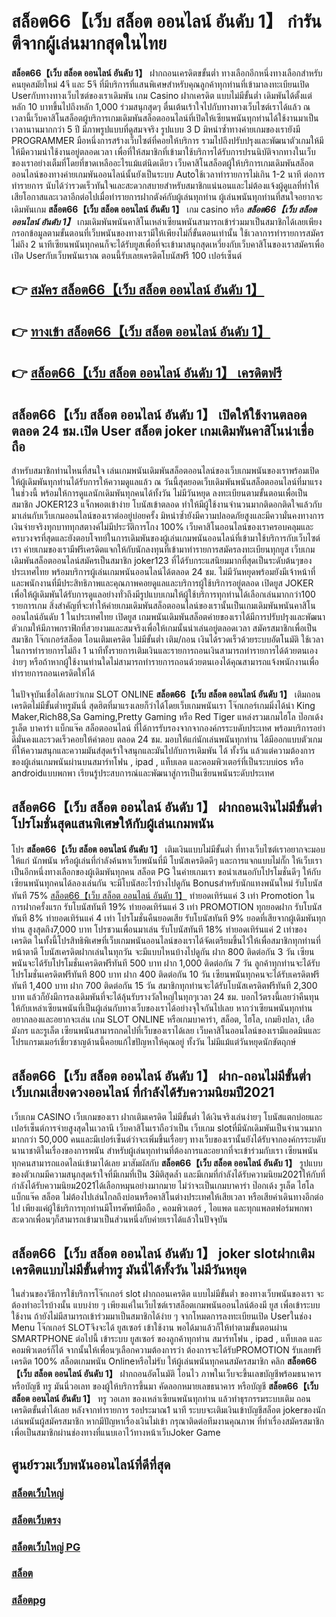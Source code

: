 # สล็อต66【เว็บ สล็อต ออนไลน์ อันดับ 1】  กำรันตีจากผู้เล่นมากสุดในไทย 

**สล็อต66【เว็บ สล็อต ออนไลน์ อันดับ 1】** ฝากถอนเครดิตขขั้นต่ำ  ทางเลือกอีกหนึ่งทางเลือกสำหรับคนยุคสมัยใหม่ 4จี และ 5จี ที่มีบริการที่แสนพิเศษสำหรับคุณลูกค้าทุกท่านที่เข้ามาลงทะเบียนเปิด Userกับทางทางเว็บไซต์ของเราเดิมพัน เกม Casino  ฝากเครดิต แบบไม่มีขั้นต่ำ เดิมพันได้ตั้งแต่ หลัก 10 บาทขึ้นไปถึงหลัก 1,000 ร่วมสนุกสุดๆ ตื่นเต้นเร้าใจไปกับทางทางเว็บไซต์เราได้แล้ว ณ เวลานี้เว็บคาสิโนสล็อตผู้บริการเกมเดิมพันสล็อตออนไลน์ที่เปิดให้เซียนพนันทุกท่านได้ใช้งานมาเป็นเวลานานมากกว่า 5 ปี มีภาพรูปแบบที่ดูสมจจริง รูปแบบ 3 D
มิหนำซ้ำทางค่ายเกมของเรายังมี  PROGRAMMER มือหนึ่งการสร้างเว็บไซต์ที่คอยให้บริการ  รวมไปถึงปรับปรุงและพัฒนาตัวเกมให้มีให้มีความน่าใช้งานอยู่ตลอดเวลา เพื่อที่ให้สมาชิกที่เข้ามาใช้บริการได้รับการปรนนิบัติจากทางในเว็บของเราอย่างเต็มที่โดยที่ขาดเหลืออะไรแม้แต่นิดเดียว เว็บคาสิโนสล็อตผู้ให้บริการเกมเดิมพันสล็อตออนไลน์ของทางค่ายเกมพันออนไลน์นั้นยังเป็นระบบ Autoใช้เวลาทำรายการไม่เกิน 1-2 นาที ต่อการทำรายการ นับได้ว่ารวดเร็วทันใจและสะดวกสบายสำหรับสมาชิกแน่นอนและไม่ต้องแจ้งผู้ดูแลที่ทำให้เสียโอกาสและเวลาอีกต่อไปเมื่อทำรายการฝากตังค์กับผู้เล่นทุกท่าน
ผู้เล่นพนันทุกท่านที่สนใจอยากจะเดิมพันเกม **สล็อต66【เว็บ สล็อต ออนไลน์ อันดับ 1】** เกม casino  หรือ ***สล็อต66【เว็บ สล็อต ออนไลน์ อันดับ 1】*** เกมเดิมพันพนันคาสิโนเหล่าเซียนพนันสามารถเข้าร่วมมาเป็นสมาชิกได้เลยเพียงกรอกข้อมูลตามขั้นตอนที่เว็บพนันของทางเรามีให้เพียงไม่กี่ขั้นตอนเท่านั้น ใช้เวลาการทำรายการสมัครไม่ถึง 2 นาทีเซียนพนันทุกคนก็จะได้รับยูสเพื่อที่จะเข้ามาสนุกสุดเหวี่ยงกับเว็บคาสิโนของเราสมัครเพื่อเปิด Userกับเว็บพนันเราณ ตอนนี้รับเลยเครดิตโบนัสฟรี 100 เปอร์เซ็นต์ 

## 👉 [สมัคร สล็อต66【เว็บ สล็อต ออนไลน์ อันดับ 1】](https://archa888.com/)
## 👉 [ทางเข้า สล็อต66【เว็บ สล็อต ออนไลน์ อันดับ 1】](https://archa888.com/)
## 👉 [สล็อต66【เว็บ สล็อต ออนไลน์ อันดับ 1】 เครดิตฟรี](https://archa888.com/)

## สล็อต66【เว็บ สล็อต ออนไลน์ อันดับ 1】 เปิดให้ใช้งานตลอด ตลอด 24 ชม.เปิด User สล็อต joker เกมเดิมพันคาสิโนน่าเชื่อถือ

สำหรับสมาชิกท่านไหนที่สนใจ เล่นเกมพนันเดิมพันสล็อตออนไลน์ของเว็บเกมพนันของเราพร้อมเปิดให้ผู้เดิมพันทุกท่านได้รับการให้ความดูแลแล้ว ณ วันนี้สุดยอดเว็บเดิมพันพนันสล็อตออนไลน์ที่มาแรงในช่วงนี้ พร้อมให้การดูแลนักเดิมพันทุกคนได้ทั้งวัน ไม่มีวันหยุด ลงทะเบียนตามขั้นตอนเพื่อเป็นสมาชิก JOKER123 แจ็กพอตเข้าง่าย โบนัสเข้าตลอด ทำให้มีผู้ใช้งานจำนวนมากติดอกติดใจแล้วกับมาเล่นกับเว็บเกมออนไลน์ของเราต่ออยู่บ่อยครั้ง มิหนำซ้ำยังมีความปลอดภัยสูงและมีความั่นคงทางการเงินจ่ายจริงทุกบาททุกสตางค์ไม่มีประวัติการโกง 100% เว็บคาสิโนออนไลน์ของเราครอบคลุมและครบวงจรที่สุดและยังตอบโจทย์ในการเดิมพันของผู้เล่นเกมพนันออนไลน์ที่เข้ามาใช้บริการกับเว็บไซต์เรา
ค่ายเกมของเรามีฟรีเครดิตแจกให้กับนักลงทุนที่เข้ามาทำรายการสมัครลงทะเบียนทุกยูส เว็บเกมเดิมพันสล็อตออนไลน์สมัครเป็นสมาชิก joker123 ที่ได้รับกระแสนิยมมากที่สุดเป็นระดับต้นๆของประเทศไทย พร้อมบริการผู้เล่นเกมพนันออนไลน์ได้ตลอด 24 ชม. ไม่มีวันหยุดพร้อมยังมีเจ้าหน้าที่และพนักงานที่มีประสิทธิภาพและคุณภาพคอยดูแลและบริการผู้ใช้บริการอยู่ตลอด เปิดยูส JOKER เพื่อให้ผู้เดิมพันได้รับการดูแลอย่างทั่วถึงมีรูปแบบเกมให้ผู้ใช้บริการทุกท่านได้เลือกเล่นมากกว่า100 รายการเกม
สิ่งสำคัญที่จะทำให้ค่ายเกมเดิมพันสล็อตออนไลน์ของเรานั้นเป็นเกมเดิมพันพนันคาสิโนออนไลน์อันดับ 1 ในประเทศไทย เปิดยูส  เกมพนันเดิมพันสล็อตค่ายของเราได้มีการปรับปรุงและพัฒนาตัวเกมให้มีภาพกราฟิกที่สวยงามและสมจริงเพื่อให้เกมนั้นน่าเล่นอยู่ตลอดเวลา สมัครสมาชิกเพื่อเป็นสมาชิก โจ๊กเกอร์สล็อต โอนเติมเครดิต ไม่มีขั้นต่ำ เติม/ถอน เงินได้รวดเร็วด้วยระบบอัตโนมัติ ใช้เวลาในการทำรายการไม่ถึง 1 นาทีทั้งรายการเติมเงินและรายการถอนเงินสามารถทำรายการได้ด้วยตนเองง่ายๆ หรือถ้าหากผู้ใช้งานท่านใดไม่สามารถทำรายการถอนด้วยตนเองได้คุณสามารถแจ้งพนักงานเพื่อทำรายการถอนเครดิตให้ได้

ในปัจจุบันเชื่อได้เลยว่าเกม SLOT ONLINE  **สล็อต66【เว็บ สล็อต ออนไลน์ อันดับ 1】** เติมถอนเครดิตไม่มีขั้นต่ำทรูมันนี่ สุดฮิตที่มาแรงเลยก็ว่าได้โดยเว็บเกมพนันเรา โจ๊กเกอร์เกมมิ่งได้นำ  King Maker,Rich88,Sa Gaming,Pretty Gaming หรือ Red Tiger แหล่งรวมเกมไฮโล ป๊อกเด้ง รูเล็ต บาคาร่า แบ็กแจ๊ค สล็อตออนไลน์ ที่ได้การรับรองจากจากองค์กรระบดับประเทศ พร้อมบริการอย่าดีมั่นคงและรวดเร็วคอยให้คำตอบ ตลอด 24 ชม. มอบให้แก่นักเล่นพนันทุกท่าน ได้มีออกแบบตัวเกมที่ให้ความสนุกและความมันส์สุดเร้าใจสนุกและมันไปกับการเดิมพัน ได้ ทั้งวัน แล้วแต่ความต้องการของผู้เล่นเกมพนันผ่านบนสมาร์ทโฟน , ipad , แท็บเลต และคอมพิวเตอร์ที่เป็นระบบios หรือ androidแบบพกพา เรียนรู้ประสบการณ์และพัฒนาสู่การเป็นเซียนพนันระดับประเทศ

## สล็อต66【เว็บ สล็อต ออนไลน์ อันดับ 1】 ฝากถอนเงินไม่มีขั้นต่ำ โปรโมชั่นสุดแสนพิเศษให้กับผู้เล่นเกมพนัน

โปร **สล็อต66【เว็บ สล็อต ออนไลน์ อันดับ 1】** เติมเงินแบบไม่มีขั้นต่ำ ที่ทางเว็บไซต์เราอยากจะมอบให้แก่  นักพนัน หรือผู้เล่นที่กำลังค้นหาเว็บพนันที่มี โบนัสเครดิตดีๆ และการแจกแบบไม่กั๊ก ให้เว็บเราเป็นอีกหนึ่งทางเลือกของผู้เดิมพันทุกคน สล็อต PG ในค่ายเกมเรา ขอนำเสนอกับโปรโมชั่นดีๆ ให้กับเซียนพนันทุกคนได้ลองเล่นกัน จะมีโบนัสอะไรบ้างไปดูกัน
Bonusสำหรับนักแทงพนันใหม่ รับโบนัสทันที 75% [สล็อต66【เว็บ สล็อต ออนไลน์ อันดับ 1】](https://archa888.com/) ทำยอดเทิร์นแค่ 3 เท่า
 Promotion ในการฝากครั้งแรก รับโบนัสทันที 19% ทำยอดเทิร์นแค่ 3 เท่า
 PROMOTION ทุกยอดฝาก รับโบนัสทันที 8% ทำยอดเทิร์นแค่ 4 เท่า
โปรโมชั่นคืนยอดเสีย รับโบนัสทันที 9% ยอดที่เสียจากผู้เดิมพันทุกท่าน สูงสุดถึง7,000 บาท
โปรชวนเพื่อนมาเล่น รับโบนัสทันที 18% ทำยอดเทิร์นแค่ 2 เท่าของเครดิต
ในทั้งนี้โปรสิทธิพิเศษที่เว็บเกมพนันออนไลน์ของเราได้จัดเตรียมขึ้นไว้ให้เพื่อสมาชิกทุกท่านที่หน้าตาดี โบนัสเครดิตฝากเล่นในทุกวัน จะมีแบบไหนบ้างไปดูกัน
ฝาก 800 ติดต่อกัน 3 วัน เซียนพนันจะได้รับโปรโมชั่นเครดิตฟรีทันที 500 บาท
ฝาก 1,000 ติดต่อกัน 7 วัน ลูกค้าทุกท่านจะได้รับโปรโมชั่นเครดิตฟรีทันที 800 บาท
ฝาก 400 ติดต่อกัน 10 วัน เซียนพนันทุกคนจะได้รับเครดิตฟรีทันที 1,400 บาท
ฝาก 700 ติดต่อกัน 15 วัน สมาชิกทุกท่านจะได้รับโบนัสเครดิตฟรีทันที 2,300 บาท
แล้วก็ยังมีการลงเดิมพันที่จะได้ลุ้นรับรางวัลใหญ่ในทุกๆเวลา 24 ชม. บอกไว้ตรงนี้เลยว่าคืนทุนให้กับเหล่าเซียนพนันที่เป็นผู้เล่นกับทางเว็บของเราได้อย่างจุใจกันไปเลย หากว่าเซียนพนันทุกท่านอยากลองและอยากจะเล่น เกม SLOT ONLINE  หรือเกมบาคาร่า, สล็อต, ไฮโล, เกมยิงปลา, เสือมังกร และรูเล็ต เซียนพนันสามารถกดไปที่เว็บของเราได้เลย เว็บคาสิโนออนไลน์ของเรามีแอดมินและโปรแกรมเมอร์เชี่ยวชาญด้านนี้คอยแก้ไขปัญหาให้คุณอยู่ ทั้งวัน ไม่มีแม้แต่วันหยุดนักขัตฤกษ์

## สล็อต66【เว็บ สล็อต ออนไลน์ อันดับ 1】 ฝาก-ถอนไม่มีขั้นต่ำ  เว็บเกมเสี่ยงดวงออนไลน์ ที่กำลังได้รับความนิยมปี2021

เว็บเกม CASINO เว็บเกมของเรา ฝากเติมเครดิต ไม่มีขั้นต่ำ ได้เงินจริงเล่นง่ายๆ โบนัสแตกบ่อยและเปอร์เซ็นต์การจ่ายสูงสุดในเวลานี เว็บคาสิโนเราถือว่าเป็น เว็บเกม slotที่มีนักเดิมพันเป็นจำนวนมากมากกว่า 50,000 คนและมีเปอร์เซ็นต์ว่าจะเพิ่มขึ้นเรื่อยๆ ทางเว็บของเรานั้นยังได้รับจากองค์กรระบดับนานาชาติในเรื่องของการพนัน สำหรับผู้เล่นทุกท่านที่ต้องการและอยากที่จะเข้าร่วมกับเรา เซียนพนันทุกคนสามารถแอดไลน์เข้ามาได้เลย
	มาสัมผัสกับ **สล็อต66【เว็บ สล็อต ออนไลน์ อันดับ 1】** รูปแบบของตัวเกมมีความสนุกสุดเร้าใจที่มีเกมที่เป็น 3มิติสุดล้ำ และมีเกมที่กำลังได้รับความนิยม2021ให้กับที่กำลังได้รับความนิยม2021ได้เลือกหมุนอย่างมากมาย  ไม่ว่าจะเป็นเกมบาคาร่า ป๊อกเด้ง รูเล็ต ไฮโล แบ็กแจ๊ค สล็อต ไม่ต้องไปเล่นไกลถึงบ่อนหรือคาสิโนต่างประเทศให้เสียเวลา หรือเสียค่าเดินทางอีกต่อไป เพียงแค่ผู้ใช้บริการทุกท่านมีโทรศัพท์มือถือ , คอมพิวเตอร์ , ไอแพด และทุกแพลตฟอร์มพกพาสะดวกเพื่อนๆก็สามารถเข้ามาเป็นส่วนหนึ่งกับค่ายเราได้แล้วในปัจจุบัน

## สล็อต66【เว็บ สล็อต ออนไลน์ อันดับ 1】 joker slotฝากเติมเครดิตแบบไม่มีขั้นต่ำทรู มันนี่ได้ทั้งวัน ไม่มีวันหยุด

ในส่วนของวิธีการใช้บริการโจ๊กเกอร์ slot ฝากถอนเครดิต แบบไม่มีขั้นต่ำ ของทางเว็บพนันของเรา จะต้องทำอะไรบ้างนั้น แบบง่าย ๆ เพียงแค่ในเว็บไซต์เราสล็อตเกมพนันออนไลน์ต้องมี ยูส เพื่อเข้าระบบใช้งาน ถ้ายังไม่มีสามารถเข้าร่วมมาเป็นสมาชิกได้ง่าย ๆ จากโหมดการลงทะเบียนเปิด Userในช่อง Menu โจ๊กเกอร์ SLOTจึงจะได้ ยูสเซอร์ เข้าใช้งาน พอได้มาแล้วก็ให้ทำตามขั้นตอนผ่าน SMARTPHONE ต่อไปนี้
เข้าระบบ ยูสเซอร์  ของลูกค้าทุกท่าน สมาร์ทโฟน , ipad , แท็บเลต และคอมพิวเตอร์ก็ได้
จากนั้นให้เพื่อนๆเลือกความต้องการว่า ต้องการจะได้รับPROMOTION รับเลยฟรีเครดิต 100% สล็อตเกมพนัน Onlineหรือไม่รับ
ให้ผู้เล่นพนันทุกคนสมัครสมาชิก คลิก **สล็อต66【เว็บ สล็อต ออนไลน์ อันดับ 1】** ฝากถอนอัตโนมัติ โอนไว ภาพในเว็บจะขึ้นเลขบัญชีพร้อมธนาคาร หรือบัญชี ทรู มันนี่วอเลท ของผู้ให้บริการขึ้นมา
คัดลอกหมายเลขธนาคาร หรือบัญชี **สล็อต66【เว็บ สล็อต ออนไลน์ อันดับ 1】** ทรู วอเลท ของเหล่าเซียนพนันทุกท่าน แล้วทำธุรกรรมระบบเติม ถอนเครดิตขั้นต่ำได้เลย
หลังจากทำรายการ รอประมาณ1 นาที ระบบจะเติมเงินเข้าบัญชีสล็อต jokerของนักเล่นพนันผู้สมัครสมาชิก
หากมีปัญหาเรื่องเงินไม่เข้า กรุณาติดต่อทีมงานคุณภาพ ที่ทำเรื่องสมัครสมาชิกเพื่อเป็นสมาชิกผ่านช่องทางที่แนบเอาไว้ทางหน้าเว็บJoker Game

## ศูนย์รวมเว็บพนันออนไลน์ที่ดีที่สุด

### [สล็อตเว็บใหญ่](https://archa888.com/)
### [สล็อตเว็บตรง](https://slot168boy.com/)
### [สล็อตเว็บใหญ่ PG](https://archa888.com/)
### [สล็อต](https://atom.io/themes/%E0%B8%AA%E0%B8%A5%E0%B9%87%E0%B8%AD%E0%B8%95%E3%80%90%E0%B9%80%E0%B8%A7%E0%B9%87%E0%B8%9A%20%E0%B8%AA%E0%B8%A5%E0%B9%87%E0%B8%AD%E0%B8%95%20%E0%B8%AD%E0%B8%AD%E0%B8%99%E0%B9%84%E0%B8%A5%E0%B8%99%E0%B9%8C%20%E0%B8%AD%E0%B8%B1%E0%B8%99%E0%B8%94%E0%B8%B1%E0%B8%9A%201%E3%80%91)
### [สล็อตpg](https://atom.io/themes/%E0%B8%AA%E0%B8%A5%E0%B9%87%E0%B8%AD%E0%B8%95pg%E3%80%90pg%20slot%201%20%E0%B8%9A%E0%B8%B2%E0%B8%97%E3%80%91)
